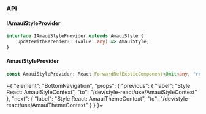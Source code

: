 

### API

#### IAmauiStyleProvider

```ts
interface IAmauiStyleProvider extends AmauiStyle {
    updateWithRerender?: (value: any) => AmauiStyle;
}
```

#### AmauiStyleProvider

```ts
const AmauiStyleProvider: React.ForwardRefExoticComponent<Omit<any, "ref"> & React.RefAttributes<unknown>>;
```


~{
  "element": "BottomNavigation",
  "props": {
    "previous": {
      "label": "Style React: AmauiStyleContext",
      "to": "/dev/style-react/use/AmauiStyleContext"
    },
    "next": {
      "label": "Style React: AmauiThemeContext",
      "to": "/dev/style-react/use/AmauiThemeContext"
    }
  }
}~
